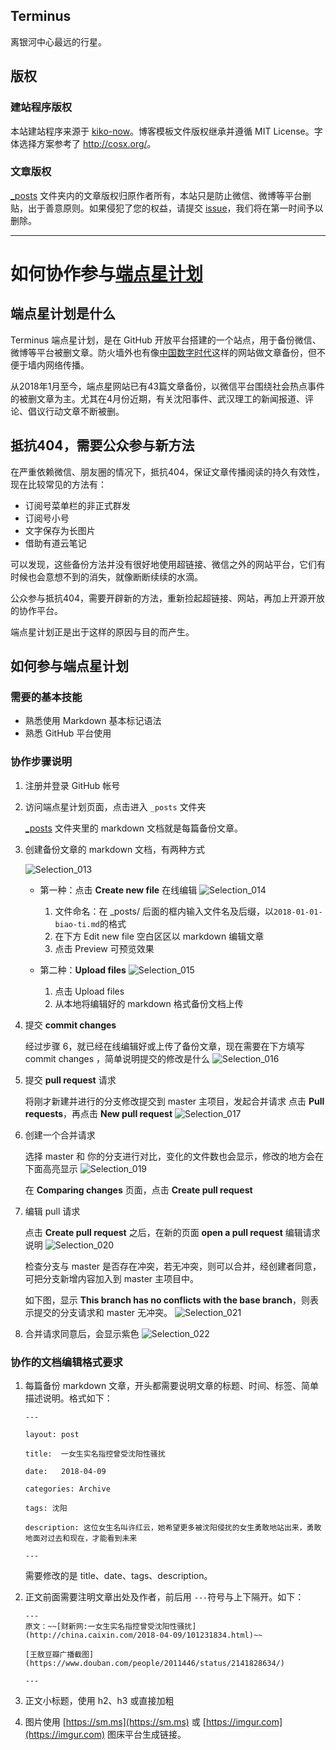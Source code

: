 ## Terminus
离银河中心最远的行星。

## 版权

### 建站程序版权

本站建站程序来源于 [kiko-now](https://github.com/AWEEKJ/kiko-now)。博客模板文件版权继承并遵循 MIT License。字体选择方案参考了 <http://cosx.org/>。

### 文章版权

[_posts](https://github.com/Info-cn/Terminus/tree/master/_posts) 文件夹内的文章版权归原作者所有，本站只是防止微信、微博等平台删贴，出于善意原则。如果侵犯了您的权益，请提交 [issue](https://github.com/Info-cn/Terminus/issues)，我们将在第一时间予以删除。

---

# 如何协作参与[端点星计划](https://info-cn.github.io/Terminus)

## 端点星计划是什么

Terminus 端点星计划，是在 GitHub 开放平台搭建的一个站点，用于备份微信、微博等平台被删文章。防火墙外也有像[中国数字时代](https://chinadigitaltimes.net/chinese/)这样的网站做文章备份，但不便于墙内网络传播。

从2018年1月至今，端点星网站已有43篇文章备份，以微信平台围绕社会热点事件的被删文章为主。尤其在4月份近期，有关沈阳事件、武汉理工的新闻报道、评论、倡议行动文章不断被删。

## 抵抗404，需要公众参与新方法

在严重依赖微信、朋友圈的情况下，抵抗404，保证文章传播阅读的持久有效性，现在比较常见的方法有：

- 订阅号菜单栏的非正式群发
- 订阅号小号
- 文字保存为长图片
- 借助有道云笔记

可以发现，这些备份方法并没有很好地使用超链接、微信之外的网站平台，它们有时候也会意想不到的消失，就像断断续续的水滴。

公众参与抵抗404，需要开辟新的方法，重新捡起超链接、网站，再加上开源开放的协作平台。

端点星计划正是出于这样的原因与目的而产生。

## 如何参与端点星计划

### 需要的基本技能

- 熟悉使用 Markdown 基本标记语法
- 熟悉 GitHub 平台使用

### 协作步骤说明

1. 注册并登录 GitHub 帐号

2. 访问端点星计划页面，点击进入 `_posts` 文件夹

    [_posts](https://github.com/Info-cn/Terminus/tree/master/_posts) 文件夹里的 markdown 文档就是每篇备份文章。

3. 创建备份文章的 markdown 文档，有两种方式

    ![Selection_013](https://i.imgur.com/JSTxYEj.png)

    - 第一种：点击 **Create new file** 在线编辑
    ![Selection_014](https://i.imgur.com/gvRxBfm.png)
      1. 文件命名：在 _posts/ 后面的框内输入文件名及后缀，以`2018-01-01-biao-ti.md`的格式
      2. 在下方 Edit new file 空白区区以 markdown 编辑文章
      3. 点击 Preview 可预览效果

    - 第二种：**Upload files**
    ![Selection_015](https://i.imgur.com/tPU5I3q.png)
      1. 点击 Upload files
      2. 从本地将编辑好的 markdown 格式备份文档上传

4. 提交 **commit changes**

    经过步骤 6，就已经在线编辑好或上传了备份文章，现在需要在下方填写 commit changes ，简单说明提交的修改是什么
    ![Selection_016](https://i.imgur.com/Ed5t4w3.png)

5. 提交 **pull request** 请求

    将刚才新建并进行的分支修改提交到 master 主项目，发起合并请求
    点击 **Pull requests**，再点击 **New pull request**
    ![Selection_017](https://i.imgur.com/1bOLgop.png)

6. 创建一个合并请求

    选择 master 和 你的分支进行对比，变化的文件数也会显示，修改的地方会在下面高亮显示
    ![Selection_019](https://i.imgur.com/zOgFhN8.png)

    在 **Comparing changes** 页面，点击 **Create pull request**

7. 编辑 pull 请求

    点击 **Create pull request** 之后，在新的页面 **open a pull request** 编辑请求说明
    ![Selection_020](https://i.imgur.com/Etexqop.png)

    检查分支与 master 是否存在冲突，若无冲突，则可以合并，经创建者同意，可把分支新增内容加入到 master 主项目中。

    如下图，显示 **This branch has no conflicts with the base branch**，则表示提交的分支请求和 master 无冲突。
    ![Selection_021](https://i.imgur.com/ochMeTR.png)

8. 合并请求同意后，会显示紫色
    ![Selection_022](https://i.imgur.com/MFRdDLK.png)

### 协作的文档编辑格式要求

1. 每篇备份 markdown 文章，开头都需要说明文章的标题、时间、标签、简单描述说明。格式如下：

    ```
    ---

    layout: post

    title:  一女生实名指控曾受沈阳性骚扰

    date:   2018-04-09

    categories: Archive

    tags: 沈阳

    description: 这位女生名叫许红云，她希望更多被沈阳侵扰的女生勇敢地站出来，勇敢地面对过去和现在，才能看到未来

    ---
    ```

    需要修改的是 title、date、tags、description。

2. 正文前面需要注明文章出处及作者，前后用 `---`符号与上下隔开。如下：

    ```
    ---
    原文：~~[财新网:一女生实名指控曾受沈阳性骚扰](http://china.caixin.com/2018-04-09/101231834.html)~~

    [王敖豆瓣广播截图](https://www.douban.com/people/2011446/status/2141828634/)

    ---
    ```

3. 正文小标题，使用 h2、h3 或直接加粗

4. 图片使用 [https://sm.ms](https://sm.ms) 或 [https://imgur.com](https://imgur.com) 图床平台生成链接。
